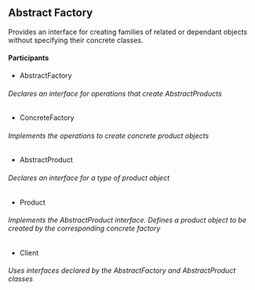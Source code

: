 ## Abstract Factory

Provides an interface for creating families of related or dependant objects without specifying their concrete classes.

#### Participants

- AbstractFactory
###### Declares an interface for operations that create AbstractProducts

- ConcreteFactory
###### Implements the operations to create concrete product objects

- AbstractProduct
###### Declares an interface for a type of product object

- Product
###### Implements the AbstractProduct interface. Defines a product object to be created by the corresponding concrete factory

- Client
###### Uses interfaces declared by the AbstractFactory and AbstractProduct classes
